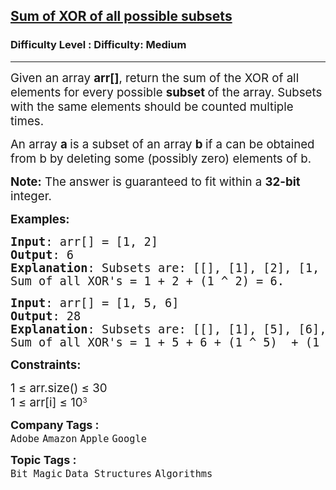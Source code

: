 <h2><a href="https://www.geeksforgeeks.org/problems/sum-of-xor-of-all-possible-subsets/0?utm_source=chatgpt.com">Sum of XOR of all possible subsets</a></h2><h3>Difficulty Level : Difficulty: Medium</h3><hr><div class="problems_problem_content__Xm_eO"><p><span style="font-size: 18.6667px;">Given an array <strong>arr[]</strong>, return the sum of the XOR of all elements for every possible <strong>subset </strong>of the array. </span><span style="font-size: 14pt;">Subsets with the same elements should be counted multiple times.</span></p>
<p><span style="font-size: 14pt;">An array <strong>a </strong>is a subset of an array <strong>b </strong>if a can be obtained from b by deleting some (possibly zero) elements of b.</span></p>
<p><span style="font-size: 14pt;"><strong>Note:</strong> The answer is guaranteed to fit within a <strong>32-bit</strong> integer.</span></p>
<p><span style="font-size: 14pt;"><strong>Examples:</strong></span></p>
<pre><span style="font-size: 14pt;"><strong>Input</strong>: arr[] = [1, 2]</span><br><span style="font-size: 14pt;"><strong>Output</strong>: 6</span><br><span style="font-size: 14pt;"><strong>Explanation</strong>: Subsets are: [[], [1], [2], [1, 2]]</span><br><span style="font-size: 14pt;">Sum of all XOR's = 1 + 2 + (1 ^ 2) = 6.</span></pre>
<pre><span style="font-size: 14pt;"><strong>Input</strong>: arr[] = [1, 5, 6]</span><br><span style="font-size: 14pt;"><strong>Output</strong>: 28</span><br><span style="font-size: 14pt;"><strong>Explanation</strong>: Subsets are: [[], [1], [5], [6], [1, 5], [1, 6], [5, 6], [1, 5, 6]]</span><br><span style="font-size: 14pt;">Sum of all XOR's = 1 + 5 + 6 + (1 ^ 5)&nbsp; + (1 ^ 6) + (5 ^ 6) + (1 ^ 5 ^ 6) = 28.</span></pre>
<p><span style="font-size: 14pt;"><strong>Constraints:</strong></span></p>
<p><span style="font-size: 18.6667px;">1 ≤ arr.size() ≤ 30<br></span><span style="font-size: 18.6667px;">1 ≤ arr[i] ≤ 10</span><sup>3</sup></p></div><p><span style=font-size:18px><strong>Company Tags : </strong><br><code>Adobe</code>&nbsp;<code>Amazon</code>&nbsp;<code>Apple</code>&nbsp;<code>Google</code>&nbsp;<br><p><span style=font-size:18px><strong>Topic Tags : </strong><br><code>Bit Magic</code>&nbsp;<code>Data Structures</code>&nbsp;<code>Algorithms</code>&nbsp;